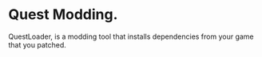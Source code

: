 # Quest Modding.
QuestLoader, is a modding tool that installs dependencies from your game that you patched.

